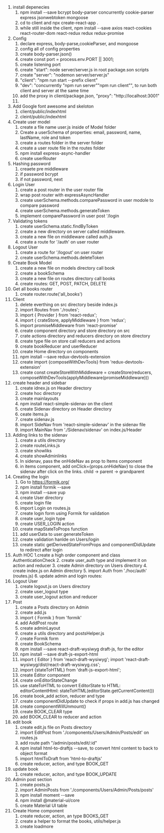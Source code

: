 1. install depenecies
   1. npm install --save bcrypt body-parser concurrently cookie-parser express jsonwebtoken mongoose
   2. cd to client and npx create-react-app .
   3. while still inside the client, npm install --save axios react-cookies react-router-dom react-redux redux redux-promise
2. Config
   1. declare express, body-parse,cookieParser, and mongoose
   2. config all of config properties
   3. create body-parser.json()
   4. create const port = process.env.PORT || 3001;
   5. create listening port
   6. create "start": node server/server.js in root package.son scripts
   7. create "server": "nodemon server/server.js"
   8. "client": "npm run start --prefix client"
   9. "dev": "concurrently \"npm run server\"\"npm run client\"", to run both client and server at the same time
   10. add the proxy in client/package.json, "proxy": "http://localhost:3001"
   11.
3. Add Google font awesome and skeloton
   1. client/public/indexhtml <link href="https://fonts.googleapis.com/css2?family=Roboto:wght@300;400;700&display=swap" rel="stylesheet">
   2. cleint/public/indexhtml <link href="https://cdnjs.cloudflare.com/ajax/libs/skeleton/2.0.4/skeleton.min.css" rel="stylesheet" />
4. Create user model
   1. create a file name user.js inside of Model folder
   2. Create a userSchema of properties: email, password, name, lastName, role and token
   3. create a routes folder in the server folder
   4. create a user route file in the routes folder
   5. npm install express-async-handler
   6. create userRouter
5. Hashing password
   1. creaete pre middleware
   2. if password bcrypt
   3. if not password, next
6. Login User
   1. create a post router in the user router file
   2. wrap post router with expressAsyncHandler
   3. create userSchema.methods.comparePassword in user modole to compare password
   4. create userSchema.methods.generateToken
   5. implement comparePassword in user post '/login
7. Validating tokens
   1. create userSchema.static.findByToken
   2. create a new directory on server called middleware.
   3. create a new file on middleware called auth.js
   4. create a route for '/auth' on user router
8. Logout User
   1. create a route for '/logout' on user router
   2. create userSchema.methods.deleteToken
9. Create Book Model
   1. create a new file on models directory call book
   2. create a bookSchema
   3. create a new file on routes directory call books
   4. create routes: GET, POST, PATCH, DELETE
10. Get all books router
    1. create router.route('all_books')
11. Client
    1. delete everthing on src directory beside index.js
    2. import Routes from './routes';
    3. import { Provider } from 'react-redux';
    4. import { crateStore, applyMiddleware } from 'redux';
    5. import promiseMiddleware from 'react-promise'
    6. create component directory and store directory on src
    7. crate actions directory and reducers directory on store directory
    8. create type file on store call reducers and actions
    9. create bookReducer and userReducer
    10. create Home directory on components
    11. npm install --save redux-devtools-extension
    12. create import {composeWithDevTools} from 'redux-devtools-extension'
    13. create const createStoreWithMiddleware = createStore(reducers, composeWithDevTools(applyMiddleware(promiseMiddleware)))
12. create header and sidebar
    1. create idnex.js on Header directory
    2. create hoc directory
    3. create mainlayouts
    4. npm install react-simple-sidenav on the client
    5. create Sidenav directory on Header directory
    6. ceate items.js
    7. create sidenav.js
    8. import SideNav from 'react-simple-sidenav' in the sidenav file
    9. import MainNav from './Sidenav/sidenav' on index.js/Header
13. Adding links to the sidenav
    1. create a utils directory
    2. create routeLinks.js
    3. create showliks
    4. create showAdminlinks
    5. In sidenav, pass the onHideNav as prop to Items component
    6. in items component, add onClick={props.onHideNav} to close the sidenav after click on the links. child -> parent -> grandparent
14. Creating the login
    1. Go to https://formik.org/
    2. npm install formik --save
    3. npm install --save yup
    4. create User directory
    5. create login file
    6. import Login on routes.js
    7. create login form using Formik for validation
    8. create user_login type
    9. create USER_LOGIN action
    10. create mapStateToProps function
    11. add userData to user.generateToken
    12. create validation hanlde on Users/login
    13. create static getDerivedStateFromProps and componentDidUpdate to redirect after login
15. Auth HOC
    1.create a high order component and class AuthenticationCheck
    2. create user_auth type and implement it on action and reducer
    3. create Admin directory on Users directory
    4. create index.js on Admin directory
    5. import Auth from './hoc/auth' (routes.js)
    6. update admin and login routes:<Route path="/admin" component={Auth(Admin)}/>
       <Route path="/login" component={Auth(Login)}/>
16. Logout User
    1. create logout.js on Users directory
    2. create user_logout type
    3. create user_logout action and reducer
17. Post
    1. create a Posts directory on Admin
    2. create add.js
    3. import { Formik } from 'formik'
    4. add AddPost route
    5. create adminLayout
    6. create a utils directory and postsHelper.js
    7. create Formik form
    8. create BookSchema
    9. npm install --save react-draft-wysiwyg draft-js, for the editor
    10. npm install --save draft-js-export-html
    11. import { Editor } from 'react-draft-wysiwyg';
        import 'react-draft-wysiwyg/dist/react-draft-wysiwyg.css';
    12. import {stateToHTML} from 'draft-js-export-html';
    13. create Editor component
    14. create onEditorStateChange
    15. use stateToHTML to convert EditorState to HTML:
        editorContentHtml: stateToHTML(editorState.getCurrentContent())
    16. create book_add action, reducer and type
    17. create componentDidUpdate to check if props in add.js has changed
    18. create componentWillUnmount()
    19. create BOOK_CLEAR type
    20. add BOOK_CLEAR to reducer and action
18. edit book
    1. create edit.js file on Posts directory
    2. import EditPost from './components/Users/Admin/Posts/edit' on routes.js
    3. add route path "/admin/posts/edit/:id"
    4. npm install html-to-draftjs --save, to convert html content to back to object format
    5. import htmlToDraft from 'html-to-draftjs'
    6. create reducer, action, and type BOOK_GET
19. update book
    1. create reducer, aciton, and type BOOK_UPDATE
20. Admin post section
    1. create posts.js
    2. import AdminPosts from './components/Users/Admin/Posts/posts'
    3. npm install moment --save
    4. npm install @material-ui/core
    5. create Material UI table
21. Create Home component
    1. create reducer, action, an type BOOKS_GET
    2. create a helper to format the books, utils/helper.js
    3. create loadmore
